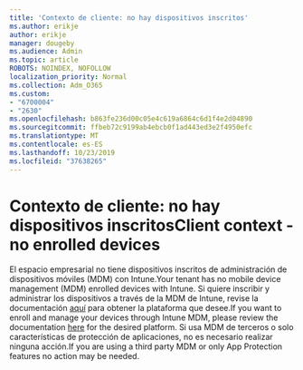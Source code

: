 ```yaml
---
title: 'Contexto de cliente: no hay dispositivos inscritos'
ms.author: erikje
author: erikje
manager: dougeby
ms.audience: Admin
ms.topic: article
ROBOTS: NOINDEX, NOFOLLOW
localization_priority: Normal
ms.collection: Adm_O365
ms.custom:
- "6700004"
- "2630"
ms.openlocfilehash: b863fe236d00c05e4c619a6864c6d1f4e2d04890
ms.sourcegitcommit: ffbeb72c9199ab4ebcb0f1ad443ed3e2f4950efc
ms.translationtype: MT
ms.contentlocale: es-ES
ms.lasthandoff: 10/23/2019
ms.locfileid: "37638265"
---
```

# <a name="client-context---no-enrolled-devices"></a><span data-ttu-id="fdc63-102">Contexto de cliente: no hay dispositivos inscritos</span><span class="sxs-lookup"><span data-stu-id="fdc63-102">Client context - no enrolled devices</span></span>

<span data-ttu-id="fdc63-103">El espacio empresarial no tiene dispositivos inscritos de administración de dispositivos móviles (MDM) con Intune.</span><span class="sxs-lookup"><span data-stu-id="fdc63-103">Your tenant has no mobile device management (MDM) enrolled devices with Intune.</span></span> <span data-ttu-id="fdc63-104">Si quiere inscribir y administrar los dispositivos a través de la MDM de Intune, revise la documentación [aquí](https://docs.microsoft.com/intune/device-enrollment) para obtener la plataforma que desee.</span><span class="sxs-lookup"><span data-stu-id="fdc63-104">If you want to enroll and manage your devices through Intune MDM, please review the documentation [here](https://docs.microsoft.com/intune/device-enrollment) for the desired platform.</span></span> <span data-ttu-id="fdc63-105">Si usa MDM de terceros o solo características de protección de aplicaciones, no es necesario realizar ninguna acción.</span><span class="sxs-lookup"><span data-stu-id="fdc63-105">If you are using a third party MDM or only App Protection features no action may be needed.</span></span> 
